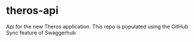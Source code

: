 # theros-api
Api for the new Theros application.
This repo is populated using the GitHub Sync feature of Swaggerhub
